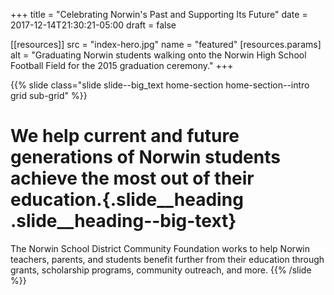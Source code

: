 +++
title = "Celebrating Norwin's Past and Supporting Its Future"
date  = 2017-12-14T21:30:21-05:00
draft = false

[[resources]]
 src = "index-hero.jpg"
 name = "featured"
 [resources.params]
  alt = "Graduating Norwin students walking onto the Norwin High School Football Field for the 2015 graduation ceremony."
+++

{{% slide class="slide slide--big_text home-section home-section--intro grid sub-grid" %}}
# We help current and future generations of Norwin students achieve the most out of their education.{.slide__heading .slide__heading--big-text}

The Norwin School District Community Foundation works to help Norwin teachers, parents, and students benefit further from their education through grants, scholarship programs, community outreach, and more.
{{% /slide %}}
